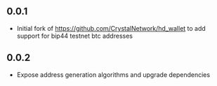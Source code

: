 ## 0.0.1

* Initial fork of https://github.com/CrystalNetwork/hd_wallet to add support for bip44 testnet btc addresses


## 0.0.2

* Expose address generation algorithms and upgrade dependencies